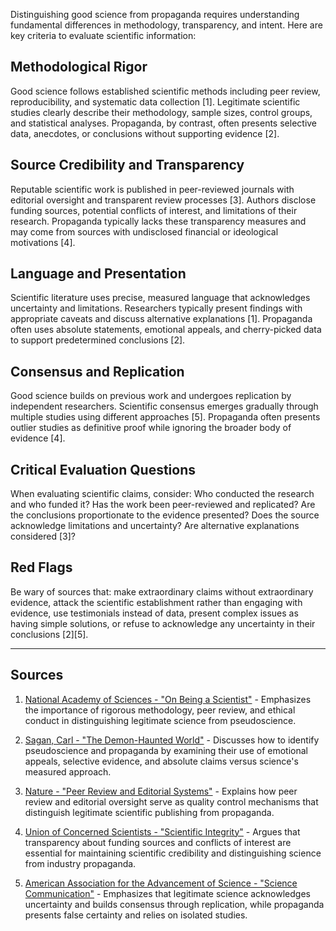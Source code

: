 Distinguishing good science from propaganda requires understanding fundamental differences in methodology, transparency, and intent. Here are key criteria to evaluate scientific information:

## Methodological Rigor

Good science follows established scientific methods including peer review, reproducibility, and systematic data collection [1]. Legitimate scientific studies clearly describe their methodology, sample sizes, control groups, and statistical analyses. Propaganda, by contrast, often presents selective data, anecdotes, or conclusions without supporting evidence [2].

## Source Credibility and Transparency

Reputable scientific work is published in peer-reviewed journals with editorial oversight and transparent review processes [3]. Authors disclose funding sources, potential conflicts of interest, and limitations of their research. Propaganda typically lacks these transparency measures and may come from sources with undisclosed financial or ideological motivations [4].

## Language and Presentation

Scientific literature uses precise, measured language that acknowledges uncertainty and limitations. Researchers typically present findings with appropriate caveats and discuss alternative explanations [1]. Propaganda often uses absolute statements, emotional appeals, and cherry-picked data to support predetermined conclusions [2].

## Consensus and Replication

Good science builds on previous work and undergoes replication by independent researchers. Scientific consensus emerges gradually through multiple studies using different approaches [5]. Propaganda often presents outlier studies as definitive proof while ignoring the broader body of evidence [4].

## Critical Evaluation Questions

When evaluating scientific claims, consider: Who conducted the research and who funded it? Has the work been peer-reviewed and replicated? Are the conclusions proportionate to the evidence presented? Does the source acknowledge limitations and uncertainty? Are alternative explanations considered [3]?

## Red Flags

Be wary of sources that: make extraordinary claims without extraordinary evidence, attack the scientific establishment rather than engaging with evidence, use testimonials instead of data, present complex issues as having simple solutions, or refuse to acknowledge any uncertainty in their conclusions [2][5].

---

## Sources

1. [National Academy of Sciences - "On Being a Scientist"](https://www.nationalacademies.org/our-work/on-being-a-scientist-a-guide-to-responsible-conduct-in-research) - Emphasizes the importance of rigorous methodology, peer review, and ethical conduct in distinguishing legitimate science from pseudoscience.

2. [Sagan, Carl - "The Demon-Haunted World"](https://www.penguinrandomhouse.com/books/295295/the-demon-haunted-world-by-carl-sagan/) - Discusses how to identify pseudoscience and propaganda by examining their use of emotional appeals, selective evidence, and absolute claims versus science's measured approach.

3. [Nature - "Peer Review and Editorial Systems"](https://www.nature.com/nature-research/editorial-policies/peer-review) - Explains how peer review and editorial oversight serve as quality control mechanisms that distinguish legitimate scientific publishing from propaganda.

4. [Union of Concerned Scientists - "Scientific Integrity"](https://www.ucsusa.org/our-work/center-science-and-democracy/promoting-scientific-integrity) - Argues that transparency about funding sources and conflicts of interest are essential for maintaining scientific credibility and distinguishing science from industry propaganda.

5. [American Association for the Advancement of Science - "Science Communication"](https://www.aaas.org/programs/science-technology-policy/science-communication) - Emphasizes that legitimate science acknowledges uncertainty and builds consensus through replication, while propaganda presents false certainty and relies on isolated studies.